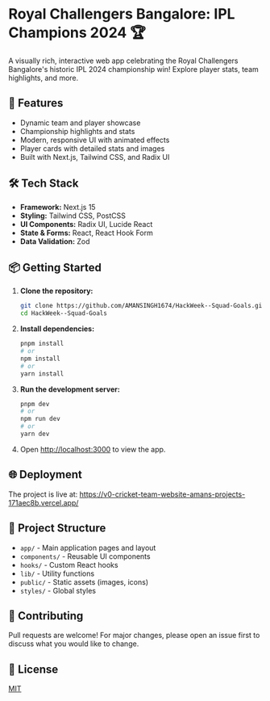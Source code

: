 # Royal Challengers Bangalore: IPL Champions 2024 🏆

A visually rich, interactive web app celebrating the Royal Challengers Bangalore's historic IPL 2024 championship win! Explore player stats, team highlights, and more.

## 🚀 Features
- Dynamic team and player showcase
- Championship highlights and stats
- Modern, responsive UI with animated effects
- Player cards with detailed stats and images
- Built with Next.js, Tailwind CSS, and Radix UI

## 🛠️ Tech Stack
- **Framework:** Next.js 15
- **Styling:** Tailwind CSS, PostCSS
- **UI Components:** Radix UI, Lucide React
- **State & Forms:** React, React Hook Form
- **Data Validation:** Zod

## 📦 Getting Started

1. **Clone the repository:**
   ```bash
   git clone https://github.com/AMANSINGH1674/HackWeek--Squad-Goals.git
   cd HackWeek--Squad-Goals
   ```
2. **Install dependencies:**
   ```bash
   pnpm install
   # or
   npm install
   # or
   yarn install
   ```
3. **Run the development server:**
   ```bash
   pnpm dev
   # or
   npm run dev
   # or
   yarn dev
   ```
4. Open [http://localhost:3000](http://localhost:3000) to view the app.

## 🌐 Deployment

The project is live at:
https://v0-cricket-team-website-amans-projects-171aec8b.vercel.app/

## 📁 Project Structure
- `app/` - Main application pages and layout
- `components/` - Reusable UI components
- `hooks/` - Custom React hooks
- `lib/` - Utility functions
- `public/` - Static assets (images, icons)
- `styles/` - Global styles

## 🙌 Contributing
Pull requests are welcome! For major changes, please open an issue first to discuss what you would like to change.

## 📄 License
[MIT](LICENSE)
